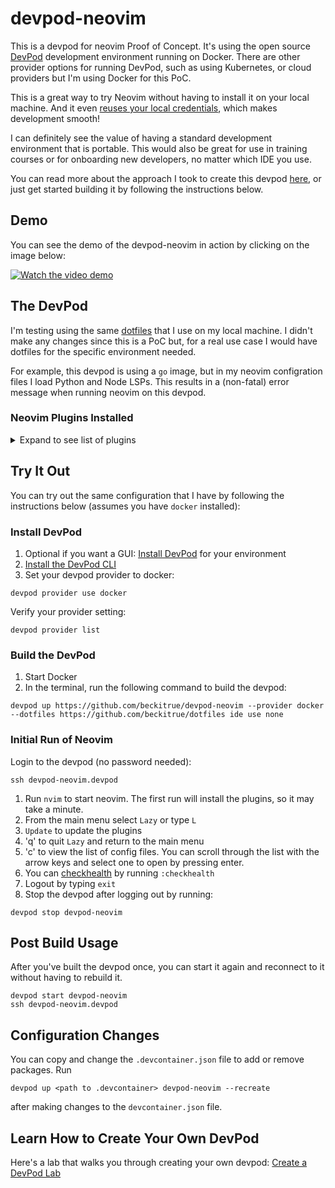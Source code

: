 # devpod-neovim

This is a devpod for neovim Proof of Concept. It's using the open source [DevPod](https://devpod.sh) development environment 
running on Docker. There are other provider options for running DevPod, such as using Kubernetes, or cloud providers 
but I'm using Docker for this PoC.

This is a great way to try Neovim without having to install it on your local machine. And it even [reuses your local credentials](https://devpod.sh/docs/developing-in-workspaces/credentials), which makes development smooth!  

I can definitely see the value of having a standard development environment that is portable. This would also be great 
for use in training courses or for onboarding new developers, no matter which IDE you use.

You can read more about the approach I took to create this devpod [here](https://beckitrue.github.io/devpod-neovim/), or just get started building it by following the instructions below.

## Demo

You can see the demo of the devpod-neovim in action by clicking on the image below:

[![Watch the video demo](https://img.youtube.com/vi/putFeErS9nM/0.jpg)](https://youtu.be/putFeErS9nM)

## The DevPod

I'm testing using the same [dotfiles](https://github.com/beckitrue/dotfiles) that I use on my local machine.
I didn't make any changes since this is a PoC but, for a real use case I would have dotfiles
for the specific environment needed. 

For example, this devpod is using a `go` image, but in my neovim configration files I load Python 
and Node LSPs. This results in a (non-fatal) error message when running neovim on this devpod.

### Neovim Plugins Installed

<details>
<summary>Expand to see list of plugins</summary>
[
  "Comment.nvim",
  "FTerm.nvim",
  "LuaSnip",
  "cmp-nvim-lsp",
  "cmp_luasnip",
  "copilot.vim",
  "fidget.nvim",
  "gen.nvim",
  "git-worktree.nvim",
  "gitsigns.nvim",
  "go.nvim",
  "goto-preview",
  "guihua.lua",
  "harpoon",
  "indent-blankline.nvim",
  "lazy.nvim",
  "lazygit.nvim",
  "lspkind.nvim",
  "lua-utils.nvim",
  "lualine.nvim",
  "markdown-preview.nvim",
  "mason-lspconfig.nvim",
  "mason.nvim",
  "neorg",
  "noice.nvim",
  "nui.nvim",
  "nvim",
  "nvim-cmp",
  "nvim-dap",
  "nvim-dap-go",
  "nvim-dap-ui",
  "nvim-dap-virtual-text",
  "nvim-lspconfig",
  "nvim-nio",
  "nvim-notify",
  "nvim-transparent",
  "nvim-tree.lua",
  "nvim-treesitter",
  "nvim-web-devicons",
  "obsidian.nvim",
  "onedark.nvim",
  "pathlib.nvim",
  "plenary.nvim",
  "snacks.nvim",
  "telescope-fzf-native.nvim",
  "telescope-symbols.nvim",
  "telescope.nvim",
  "twilight.nvim",
  "vim-fugitive",
  "vim-pencil",
  "vim-sleuth",
  "vim-surround",
  "zen-mode.nvim"
]
</details>

## Try It Out

You can try out the same configuration that I have by following the instructions below (assumes you have `docker` installed):

### Install DevPod

1. Optional if you want a GUI:
[Install DevPod](https://devpod.sh/docs/getting-started/install) for your environment
1. [Install the DevPod CLI](https://devpod.sh/docs/getting-started/install#optional-install-devpod-cli)
1. Set your devpod provider to docker: 
```
devpod provider use docker
```
Verify your provider setting: 
```
devpod provider list
```

### Build the DevPod

1. Start Docker
1. In the terminal, run the following command to build the devpod: 
```
devpod up https://github.com/beckitrue/devpod-neovim --provider docker --dotfiles https://github.com/beckitrue/dotfiles ide use none
```

### Initial Run of Neovim

Login to the devpod (no password needed): 

```
ssh devpod-neovim.devpod
```
1. Run `nvim` to start neovim. The first run will install the plugins, so it may take a minute. 
1. From the main menu select `Lazy` or type `L`
1. `Update` to update the plugins
1. 'q' to quit `Lazy` and return to the main menu
1. 'c' to view the list of config files. You can scroll through the list with the arrow keys and select one to open by pressing enter.
1. You can [checkhealth](https://neovim.io/doc/user/health.html) by running `:checkhealth`
1. Logout by typing `exit`
1. Stop the devpod after logging out by running: 
```
devpod stop devpod-neovim
```

## Post Build Usage 

After you've built the devpod once, you can start it again and reconnect to it without having to rebuild it. 
```
devpod start devpod-neovim
ssh devpod-neovim.devpod
```

## Configuration Changes

You can copy and change the `.devcontainer.json` file to add or remove packages. Run 
```
devpod up <path to .devcontainer> devpod-neovim --recreate
``` 
after making changes to the `devcontainer.json` file.

## Learn How to Create Your Own DevPod

Here's a lab that walks you through creating your own devpod: [Create a DevPod Lab](https://github.com/beckitrue/devpod-devcontainer-labs)
